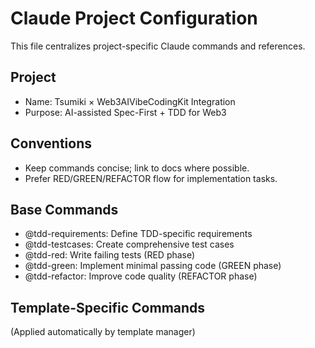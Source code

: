 # Claude Project Configuration

This file centralizes project-specific Claude commands and references.

## Project
- Name: Tsumiki × Web3AIVibeCodingKit Integration
- Purpose: AI-assisted Spec-First + TDD for Web3

## Conventions
- Keep commands concise; link to docs where possible.
- Prefer RED/GREEN/REFACTOR flow for implementation tasks.

## Base Commands
- @tdd-requirements: Define TDD-specific requirements
- @tdd-testcases: Create comprehensive test cases
- @tdd-red: Write failing tests (RED phase)
- @tdd-green: Implement minimal passing code (GREEN phase)
- @tdd-refactor: Improve code quality (REFACTOR phase)

## Template-Specific Commands
(Applied automatically by template manager)


